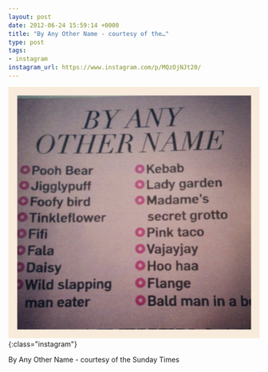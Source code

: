 ```yaml
---
layout: post
date: 2012-06-24 15:59:14 +0000
title: "By Any Other Name - courtesy of the…"
type: post
tags:
- instagram
instagram_url: https://www.instagram.com/p/MQzOjNJt20/
---
```


![Instagram - MQzOjNJt20](/img/MQzOjNJt20.jpg){:class="instagram"}

By Any Other Name - courtesy of the Sunday Times
